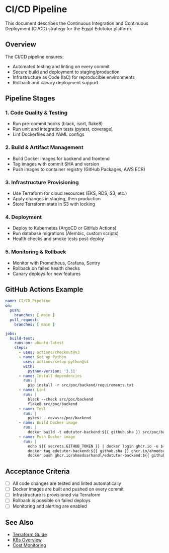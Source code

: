 # CI/CD Pipeline

This document describes the Continuous Integration and Continuous Deployment (CI/CD) strategy for the Egypt Edututor platform.

## Overview

The CI/CD pipeline ensures:
- Automated testing and linting on every commit
- Secure build and deployment to staging/production
- Infrastructure as Code (IaC) for reproducible environments
- Rollback and canary deployment support

## Pipeline Stages

### 1. Code Quality & Testing
- Run pre-commit hooks (black, isort, flake8)
- Run unit and integration tests (pytest, coverage)
- Lint Dockerfiles and YAML configs

### 2. Build & Artifact Management
- Build Docker images for backend and frontend
- Tag images with commit SHA and version
- Push images to container registry (GitHub Packages, AWS ECR)

### 3. Infrastructure Provisioning
- Use Terraform for cloud resources (EKS, RDS, S3, etc.)
- Apply changes in staging, then production
- Store Terraform state in S3 with locking

### 4. Deployment
- Deploy to Kubernetes (ArgoCD or GitHub Actions)
- Run database migrations (Alembic, custom scripts)
- Health checks and smoke tests post-deploy

### 5. Monitoring & Rollback
- Monitor with Prometheus, Grafana, Sentry
- Rollback on failed health checks
- Canary deploys for new features

## GitHub Actions Example

```yaml
name: CI/CD Pipeline
on:
  push:
    branches: [ main ]
  pull_request:
    branches: [ main ]

jobs:
  build-test:
    runs-on: ubuntu-latest
    steps:
      - uses: actions/checkout@v3
      - name: Set up Python
        uses: actions/setup-python@v4
        with:
          python-version: '3.11'
      - name: Install dependencies
        run: |
          pip install -r src/poc/backend/requirements.txt
      - name: Lint
        run: |
          black --check src/poc/backend
          flake8 src/poc/backend
      - name: Test
        run: |
          pytest --cov=src/poc/backend
      - name: Build Docker image
        run: |
          docker build -t edututor-backend:${{ github.sha }} src/poc/backend
      - name: Push Docker image
        run: |
          echo ${{ secrets.GITHUB_TOKEN }} | docker login ghcr.io -u ${{ github.actor }} --password-stdin
          docker tag edututor-backend:${{ github.sha }} ghcr.io/ahmedsarhandl/edututor-backend:${{ github.sha }}
          docker push ghcr.io/ahmedsarhandl/edututor-backend:${{ github.sha }}
```

## Acceptance Criteria
- [ ] All code changes are tested and linted automatically
- [ ] Docker images are built and pushed on every commit
- [ ] Infrastructure is provisioned via Terraform
- [ ] Rollback is possible on failed deploys
- [ ] Monitoring and alerting are enabled

## See Also
- [Terraform Guide](TERRAFORM_GUIDE.md)
- [K8s Overview](K8S_OVERVIEW.md)
- [Cost Monitoring](COST_MONITORING.md)

